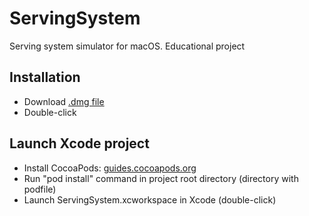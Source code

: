 # ServingSystem

Serving system simulator for macOS.
Educational project

## Installation

- Download <a id="raw-url" href="https://github.com/panandafog/ServingSystem/tree/master/Products/ServingSystem.dmg">.dmg file</a>
- Double-click

## Launch Xcode project

- Install CocoaPods: [guides.cocoapods.org](https://guides.cocoapods.org/using/getting-started.html)
- Run "pod install" command in project root directory (directory with podfile)
- Launch ServingSystem.xcworkspace in Xcode (double-click)
